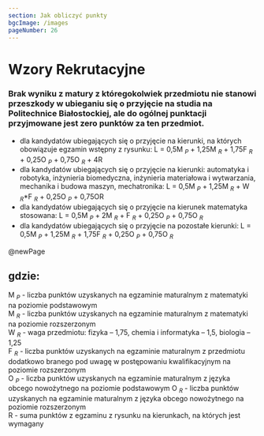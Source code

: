 ```yaml
---
section: Jak obliczyć punkty
bgcImage: /images
pageNumber: 26
---
```


# Wzory Rekrutacyjne

### Brak wyniku z matury z któregokolwiek przedmiotu nie stanowi przeszkody w ubieganiu się o przyjęcie na studia na Politechnice Białostockiej, ale do ogólnej punktacji przyjmowane jest zero punktów za ten przedmiot.

- dla kandydatów ubiegających się o przyjęcie na kierunki, na których obowiązuje egzamin wstępny z rysunku: L = 0,5M $_P$ + 1,25M $_R$ + 1,75F $_R$ + 0,25O $_P$ + 0,75O $_R$ + 4R
- dla kandydatów ubiegających się o przyjęcie na kierunki:
  automatyka i robotyka, inżynieria biomedyczna, inżynieria materiałowa
  i wytwarzania, mechanika i budowa maszyn, mechatronika: L = 0,5M $_P$ + 1,25M $_R$ + W $_R$\*F $_R$ + 0,25O $_P$ + 0,75OR
- dla kandydatów ubiegających się o przyjęcie na kierunek matematyka
  stosowana: L = 0,5M $_P$ + 2M $_R$ + F $_R$ + 0,25O $_P$ + 0,75O $_R$
- dla kandydatów ubiegających się o przyjęcie na pozostałe kierunki: L = 0,5M $_P$ + 1,25M $_R$ + 1,75F $_R$ + 0,25O $_P$ + 0,75O $_R$

@newPage

## gdzie:

M $_P$ - liczba punktów uzyskanych na egzaminie maturalnym z matematyki na poziomie podstawowym  
M $_R$ - liczba punktów uzyskanych na egzaminie maturalnym z matematyki na poziomie rozszerzonym  
W $_R$ - waga przedmiotu: fizyka – 1,75, chemia i informatyka – 1,5, biologia – 1,25  
F $_R$ - liczba punktów uzyskanych na egzaminie maturalnym z przedmiotu dodatkowo branego pod uwagę w postępowaniu kwalifikacyjnym na poziomie rozszerzonym  
O $_P$ - liczba punktów uzyskanych na egzaminie maturalnym z języka obcego nowożytnego na poziomie podstawowym
O $_R$ - liczba punktów uzyskanych na egzaminie maturalnym z języka obcego nowożytnego na poziomie rozszerzonym  
R - suma punktów z egzaminu z rysunku na kierunkach, na których jest wymagany
